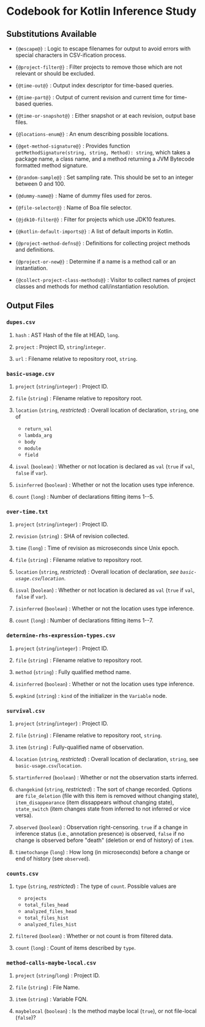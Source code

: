 # Codebook for Kotlin Inference Study

## Substitutions Available

 - `{@escape@}`
: Logic to escape filenames for output to avoid errors with special characters in CSV-ification process.

 - `{@project-filter@}`
: Filter projects to remove those which are not relevant or should be excluded.

 - `{@time-out@}`
: Output index descriptor for time-based queries.

 - `{@time-part@}`
: Output of current revision and current time for time-based queries.

 - `{@time-or-snapshot@}`
: Either snapshot or at each revision, output base files.

- `{@locations-enum@}`
: An enum describing possible locations.

 - `{@get-method-signature@}`
: Provides function `getMethodSignature(string, string, Method): string`, which takes a package name, a class name, and a method returning a JVM Bytecode formatted method signature.

 - `{@random-sample@}`
: Set sampling rate.  This should be set to an integer between 0 and 100.

 - `{@dummy-name@}`
: Name of dummy files used for zeros.

 - `{@file-selector@}`
: Name of Boa file selector.

 - `{@jdk10-filter@}`
: Filter for projects which use JDK10 features.

 - `{@kotlin-default-imports@}`
: A list of default imports in Kotlin.

 - `{@project-method-defns@}`
: Definitions for collecting project methods and definitions.

 - `{@project-or-new@}`
: Determine if a name is a method call or an instantiation.

 - `{@collect-project-class-methods@}`
: Visitor to collect names of project classes and methods for method call/instantiation resolution.


## Output Files

### `dupes.csv`

1. `hash`
: AST Hash of the file at HEAD, `long`.

2. `project`
: Project ID, `string`/`integer`.

3. `url`
: Filename relative to repository root, `string`.

### `basic-usage.csv`

1. `project` (`string`/`integer`)
: Project ID.

2. `file` (`string`)
: Filename relative to repository root.

3. `location` (`string`, *restricted*)
: Overall location of declaration, `string`, one of
   - `return_val`
   - `lambda_arg`
   - `body`
   - `module`
   - `field`

4. `isval` (`boolean`)
: Whether or not location is declared as `val` (`true` if `val`, `false` if `var`).

5. `isinferred` (`boolean`)
: Whether or not the location uses type inference.

6. `count` (`long`)
: Number of declarations fitting items 1--5.

### `over-time.txt`

1. `project` (`string`/`integer`)
: Project ID.

2. `revision` (`string`)
: SHA of revision collected.

3. `time` (`long`)
: Time of revision as microseconds since Unix epoch.

4. `file` (`string`)
: Filename relative to repository root.

5. `location` (`string`, *restricted*)
: Overall location of declaration, *see `basic-usage.csv`/`location`*.

6. `isval` (`boolean`)
: Whether or not location is declared as `val` (`true` if `val`, `false` if `var`).

7. `isinferred` (`boolean`)
: Whether or not the location uses type inference.

8. `count` (`long`)
: Number of declarations fitting items 1--7.

### `determine-rhs-expression-types.csv`

1. `project` (`string`/`integer`)
: Project ID.

2. `file` (`string`)
: Filename relative to repository root.

3. `method` (`string`)
: Fully qualified method name.

4. `isinferred` (`boolean`)
: Whether or not the location uses type inference.

5. `expkind` (`string`)
: `kind` of the initializer in the `Variable` node.

### `survival.csv`

1. `project` (`string`/`integer`)
: Project ID.

2. `file` (`string`)
: Filename relative to repository root, `string`.

3. `item` (`string`)
: Fully-qualified name of observation.

4. `location` (`string`, *restricted*)
: Overall location of declaration, `string`, see `basic-usage.csv`/`location`.

5. `startinferred` (`boolean`)
: Whether or not the observation starts inferred.

6. `changekind` (`string`, *restricted*)
: The sort of change recorded.  Options are `file_deletion` (file with this item is removed without changing state), `item_disappearance` (item dissappears without changing state), `state_switch` (item changes state from inferred to not inferred or vice versa).

7. `observed` (`boolean`)
: Observation right-censoring.  `true` if a change in inference status (i.e., annotation presence) is observed, `false` if no change is observed before "death" (deletion or end of history) of `item`.

8. `timetochange` (`long`)
: How long (in microseconds) before a change or end of history (see `observed`).

### `counts.csv`

1. `type` (`string`, *restricted*)
: The type of `count`.  Possible values are
    - `projects`
    - `total_files_head`
    - `analyzed_files_head`
    - `total_files_hist`
    - `analyzed_files_hist`

2. `filtered` (`boolean`)
: Whether or not count is from filtered data.

3. `count` (`long`)
: Count of items described by `type`.

### `method-calls-maybe-local.csv`

1. `project` (`string`/`long`)
: Project ID.

2. `file` (`string`)
: File Name.

3. `item` (`string`)
: Variable FQN.

4. `maybelocal` (`boolean`)
: Is the method maybe local (`true`), or not file-local (`false`)?
